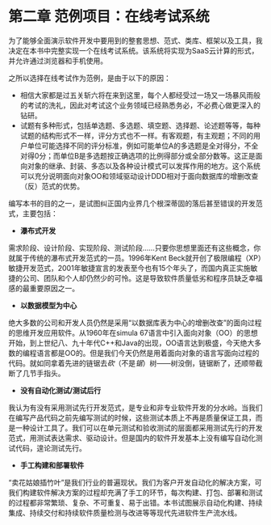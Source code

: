# 第二章 范例项目：在线考试系统

为了能够全面演示软件开发中要用到的整套思想、范式、类库、框架以及工具，我决定在本书中完整实现一个在线考试系统。该系统将实现为SaaS云计算的形式，并允许通过浏览器和手机使用。

之所以选择在线考试作为范例，是由于以下的原因：

* 相信大家都是过五关斩六将在来到这里，每个人都经受过一场又一场暴风雨般的考试的洗礼，因此对考试这个业务领域已经熟悉务必，不必费心做更深入的钻研。
* 试题有多种形式，包括单选题、多选题、填空题、选择题、论述题等等，每种试题的结构形式不一样，评分方式也不一样。有客观题，有主观题；不同的用户单位可能选择不同的评分标准，例如可能单位A的多选题是全对得分，不全对得0分；而单位B是多选题按正确选项的比例得部分或全部分数等。这正是面向对象的继承、封装、多态以及各种设计模式可以发挥作用的地方。这个系统可以充分说明面向对象OO和领域驱动设计DDD相对于面向数据库的增删改查（反）范式的优势。

编写本书的目的之一，是试图纠正国内业界几个根深蒂固的落后甚至错误的开发范式，主要包括：

* **瀑布式开发**

需求阶段、设计阶段、实现阶段、测试阶段……只要你思想里面还有这些概念，你就属于传统的瀑布式开发范式的一员。1996年Kent Beck就开创了极限编程（XP）敏捷开发范式，2001年敏捷宣言的发表至今也有15个年头了，而国内真正实施敏捷的公司、团队和个人却仍然少的可怜。这是导致软件质量低劣和程序员缺乏幸福感的最重要原因之一。

* **以数据模型为中心**

绝大多数的公司和开发人员仍然是采用“以数据库表为中心的增删改查”的面向过程的思维开发应用软件。从1960年在simula 67语言中引入面向对象（OO）的思想开始，到上世纪八、九十年代C++和Java的出现，OO语言达到极盛，今天绝大多数的编程语言都是OO的。但是我们今天仍然是用着面向对象的语言写面向过程的代码。就如同拿着先进的链锯去*砍*（不是*锯*）树——树没倒，链锯断了，还顺带截断了几节手指头。

* **没有自动化测试/测试后行**

我认为有没有采用测试先行开发范式，是专业和非专业软件开发的分水岭。当我们在编写产品代码之前先编写测试的时候，这些测试本质上不再是质量保证工具，而是一种设计工具了。我们可以在单元测试和验收测试的层面都采用测试先行的开发范式，用测试表达需求、驱动设计。但是国内的软件开发基本上没有编写自动化测试代码，遑论测试先行。

* **手工构建和部署软件**

“卖花姑娘插竹叶”是我们行业的普遍现状。我们为客户开发自动化的解决方案，可我们构建软件解决方案的过程却充满了手工的环节，每次构建、打包、部署和测试的过程都非常繁琐、复杂、不可重复、易于出错。本书试图展示自动化构建、持续集成、持续交付和持续软件质量检测与改进等等现代先进软件生产流水线。


